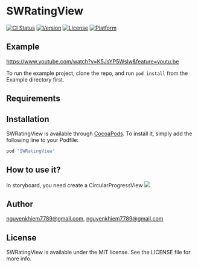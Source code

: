 # SWRatingView

[![CI Status](https://img.shields.io/travis/nguyenkhiem7789@gmail.com/SWRatingView.svg?style=flat)](https://travis-ci.org/nguyenkhiem7789@gmail.com/SWRatingView)
[![Version](https://img.shields.io/cocoapods/v/SWRatingView.svg?style=flat)](https://cocoapods.org/pods/SWRatingView)
[![License](https://img.shields.io/cocoapods/l/SWRatingView.svg?style=flat)](https://cocoapods.org/pods/SWRatingView)
[![Platform](https://img.shields.io/cocoapods/p/SWRatingView.svg?style=flat)](https://cocoapods.org/pods/SWRatingView)

## Example

https://www.youtube.com/watch?v=K5JsYP5WsIw&feature=youtu.be

To run the example project, clone the repo, and run `pod install` from the Example directory first.

## Requirements

## Installation

SWRatingView is available through [CocoaPods](https://cocoapods.org). To install
it, simply add the following line to your Podfile:

```ruby
pod 'SWRatingView'
```

## How to use it?

In storyboard, you need create a CircularProgressView
<img src="https://user-images.githubusercontent.com/18132015/80345079-c3cfce00-8892-11ea-8181-5b7033a41a82.png"/>

## Author

nguyenkhiem7789@gmail.com, nguyenkhiem7789@gmail.com

## License

SWRatingView is available under the MIT license. See the LICENSE file for more info.
